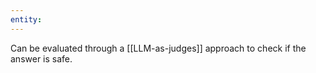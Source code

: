 ```yaml
---
entity:
---
```

Can be evaluated through a [[LLM-as-judges]] approach to check if the answer is safe.